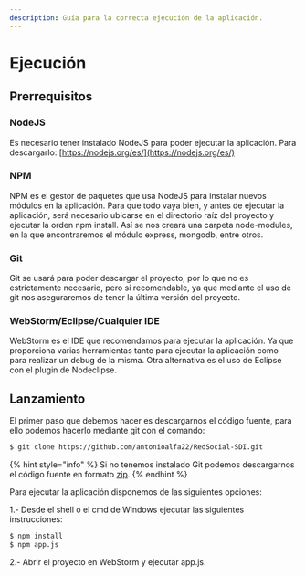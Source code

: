 ```yaml
---
description: Guía para la correcta ejecución de la aplicación.
---
```


# Ejecución

## Prerrequisitos

### NodeJS

Es necesario tener instalado NodeJS para poder ejecutar la aplicación. Para descargarlo: [https://nodejs.org/es/](https://nodejs.org/es/)

### NPM

NPM es el gestor de paquetes que usa NodeJS para instalar nuevos módulos en la aplicación. Para que todo vaya bien, y antes de ejecutar la aplicación, será necesario ubicarse en el directorio raíz del proyecto y ejecutar la orden npm install. Así se nos creará una carpeta node-modules, en la que encontraremos el módulo express, mongodb, entre otros.

### Git

Git se usará para poder descargar el proyecto, por lo que no es estríctamente necesario, pero sí recomendable, ya que mediante el uso de git nos aseguraremos de tener la última versión del proyecto.

### WebStorm/Eclipse/Cualquier IDE

WebStorm es el IDE que recomendamos para ejecutar la aplicación. Ya que proporciona varias herramientas tanto para ejecutar la aplicación como para realizar un debug de la misma. Otra alternativa es el uso de Eclipse con el plugin de Nodeclipse.

## Lanzamiento

El primer paso que debemos hacer es descargarnos el código fuente, para ello podemos hacerlo mediante git con el comando:

```bash
$ git clone https://github.com/antonioalfa22/RedSocial-SDI.git
```

{% hint style="info" %}
Si no tenemos instalado Git podemos descargarnos el código fuente en formato [zip](https://github.com/antonioalfa22/RedSocial-SDI/archive/master.zip).
{% endhint %}

Para ejecutar la aplicación disponemos de las siguientes opciones:

1.- Desde el shell o el cmd de Windows ejecutar las siguientes instrucciones:

```bash
$ npm install
$ npm app.js
```

2.- Abrir el proyecto en WebStorm y ejecutar app.js.

